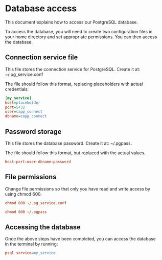 # Database access

This document explains how to access our PostgreSQL database.

To access the database, you will need to create two configuration files in your home directory and set appropriate permissions. You can then access the database.

## Connection service file

This file stores the connection service for PostgreSQL. Create it at:
~/.pg_service.conf

The file should follow this format, replacing placeholders with actual credentials:

```ini
[my_service]
host=placeholder
port=5432
user=capp_connect
dbname=capp_connect
```

## Password storage

This file stores the database password. Create it at:
~/.pgpass.

The file should follow this format, but replaced with the actual values.

```ini
host:port:user:dbname:password
```

## File permissions

Change file permissions so that only you have read and write access by using chmod 600.

```ini
chmod 600 ~/.pg_service.conf

chmod 600 ~/.pgpass
```

## Accessing the database

Once the above steps have been completed, you can access the database in the terminal by running:

```ini
psql service=my_service
```
